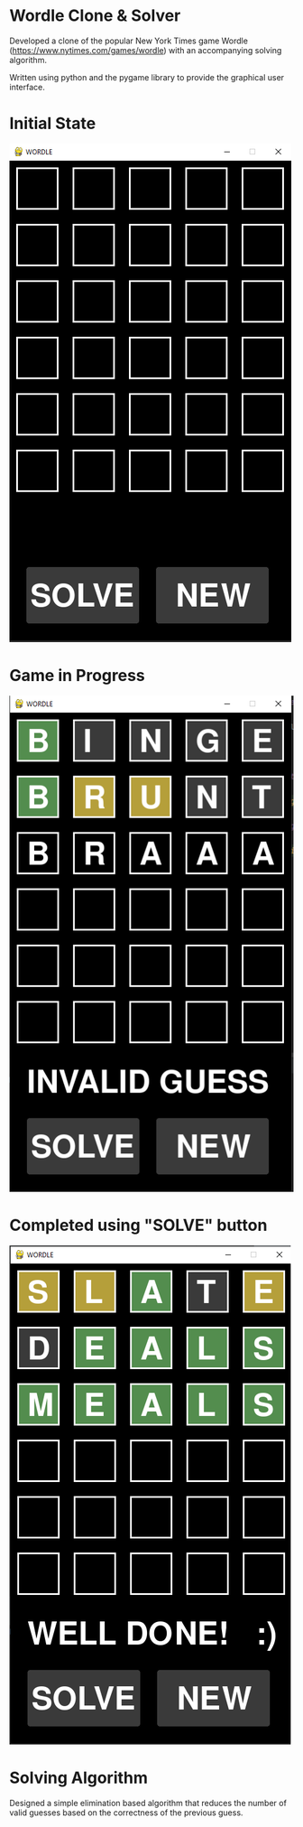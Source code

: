 # Wordle Clone & Solver

Developed a clone of the popular New York Times game Wordle (https://www.nytimes.com/games/wordle) with an accompanying solving algorithm.

Written using python and the pygame library to provide the graphical user interface.

# Initial State

![img.png](img.png)

# Game in Progress

![img_3.png](img_3.png)

# Completed using "SOLVE" button

![img_4.png](img_4.png)

# Solving Algorithm

Designed a simple elimination based algorithm that reduces the number of valid guesses based on the correctness of the previous guess.
